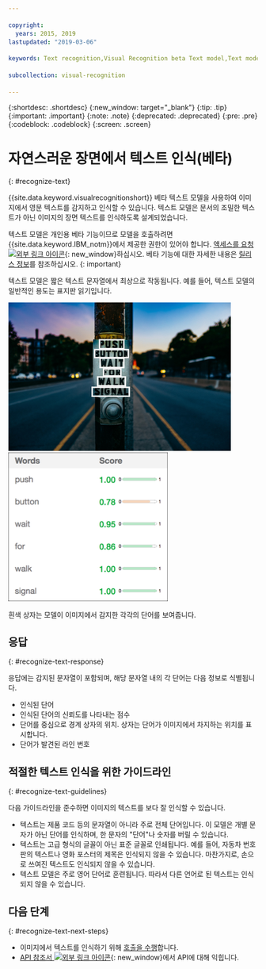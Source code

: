 ```yaml
---

copyright:
  years: 2015, 2019
lastupdated: "2019-03-06"

keywords: Text recognition,Visual Recognition beta Text model,Text model,recognize text

subcollection: visual-recognition

---
```


{:shortdesc: .shortdesc}
{:new_window: target="_blank"}
{:tip: .tip}
{:important: .important}
{:note: .note}
{:deprecated: .deprecated}
{:pre: .pre}
{:codeblock: .codeblock}
{:screen: .screen}

<!-- Link definitions -->

[api-ref-text]: https://{DomainName}/apidocs/visual-recognition/visual-recognition-v3-text

# 자연스러운 장면에서 텍스트 인식(베타)
{: #recognize-text}

{{site.data.keyword.visualrecognitionshort}} 베타 텍스트 모델을 사용하여 이미지에서 영문 텍스트를 감지하고 인식할 수 있습니다. 텍스트 모델은 문서의 조밀한 텍스트가 아닌 이미지의 장면 텍스트를 인식하도록 설계되었습니다. 

텍스트 모델은 개인용 베타 기능이므로 모델을 호출하려면 {{site.data.keyword.IBM_notm}}에서 제공한 권한이 있어야 합니다. [액세스를 요청 ![외부 링크 아이콘](../../icons/launch-glyph.svg "외부 링크 아이콘")](https://datasciencex.typeform.com/to/nU6efl){: new_window}하십시오. 베타 기능에 대한 자세한 내용은 [릴리스 정보](/docs/services/visual-recognition?topic=visual-recognition-release-notes#beta)를 참조하십시오.
{: important}

텍스트 모델은 짧은 텍스트 문자열에서 최상으로 작동됩니다. 예를 들어, 텍스트 모델의 일반적인 용도는 표지판 읽기입니다. 

![인식된 단어 주변에 경계 상자가 있는 도로 표지판. Unsplash에서 Annie Spratt가 찍은 사진](images/walk-signal-detection.png) ![도로 표지판 이미지에서 감지된 단어 및 신뢰도 점수](images/walk-signal-response.png)

흰색 상자는 모델이 이미지에서 감지한 각각의 단어를 보여줍니다. 

## 응답
{: #recognize-text-response}

응답에는 감지된 문자열이 포함되며, 해당 문자열 내의 각 단어는 다음 정보로 식별됩니다.

- 인식된 단어
- 인식된 단어의 신뢰도를 나타내는 점수
- 단어를 중심으로 경계 상자의 위치. 상자는 단어가 이미지에서 차지하는 위치를 표시합니다.
- 단어가 발견된 라인 번호

## 적절한 텍스트 인식을 위한 가이드라인
{: #recognize-text-guidelines}

다음 가이드라인을 준수하면 이미지의 텍스트를 보다 잘 인식할 수 있습니다.

- 텍스트는 제품 코드 등의 문자열이 아니라 주로 전체 단어입니다. 이 모델은 개별 문자가 아닌 단어를 인식하며, 한 문자의 "단어"나 숫자를 버릴 수 있습니다. 
- 텍스트는 고급 형식의 글꼴이 아닌 표준 글꼴로 인쇄됩니다. 예를 들어, 자동차 번호판의 텍스트나 영화 포스터의 제목은 인식되지 않을 수 있습니다. 마찬가지로, 손으로 쓰여진 텍스트도 인식되지 않을 수 있습니다.
- 텍스트 모델은 주로 영어 단어로 훈련됩니다. 따라서 다른 언어로 된 텍스트는 인식되지 않을 수 있습니다. 

## 다음 단계
{: #recognize-text-next-steps}

- 이미지에서 텍스트를 인식하기 위해 [호출을 수행](/docs/services/visual-recognition?topic=visual-recognition-tutorial-recognize-text#tutorial-recognize-text)합니다. 
- [API 참조서 ![외부 링크 아이콘](../../icons/launch-glyph.svg "외부 링크 아이콘")](https://{DomainName}/apidocs/visual-recognition/visual-recognition-v3-text){: new_window}에서 API에 대해 익힙니다. 
